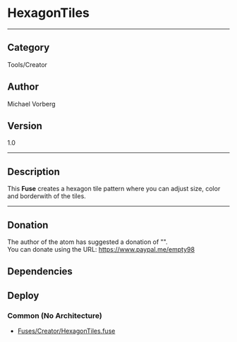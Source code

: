 # HexagonTiles
___

## Category
Tools/Creator

## Author
Michael Vorberg

## Version
1.0

___

## Description
<p>This <b>Fuse</b> creates a hexagon tile pattern where you can adjust size, color and borderwith of the tiles.</p>

___

## Donation
The author of the atom has suggested a donation of "".  
You can donate using the URL: <a href="https://www.paypal.me/empty98" class="button">https://www.paypal.me/empty98</a>
## Dependencies

## Deploy

### Common (No Architecture)

<ul>
<li><a href="https://gitlab.com/WeSuckLess/Reactor/-/blob/master/Atoms/com.MichaelVorberg.HexagonTiles/Fuses/Creator/HexagonTiles.fuse?ref_type=heads">Fuses/Creator/HexagonTiles.fuse</a></li>
</ul>
